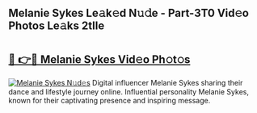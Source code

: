 ## Melanie Sykes Le𝚊k𝚎d N𝚞𝚍e - Part-3T0 Vid𝚎o Photos Le𝚊ks 2tlIe

# <h2><a href="http://fbft7ym.evod.top/?m=Melanie+Sykes">🔗 👉🔴 Melanie Sykes Vid𝚎o Ph𝚘t𝚘s</a></h2>

[![Melanie Sykes N𝚞d𝚎s](https://i.imgur.com/8V9OHl7.gif)](http://fbft7ym.evod.top/?m=Melanie+Sykes)
Digital influencer Melanie Sykes sharing their dance and lifestyle journey online. Influential personality Melanie Sykes, known for their captivating presence and inspiring message. 
